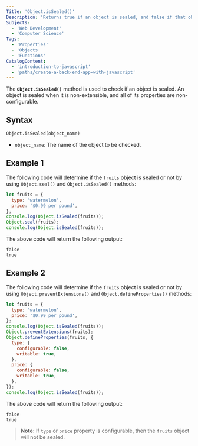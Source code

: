 ```yaml
---
Title: 'Object.isSealed()'
Description: 'Returns true if an object is sealed, and false if that object is not sealed.'
Subjects:
  - 'Web Development'
  - 'Computer Science'
Tags:
  - 'Properties'
  - 'Objects'
  - 'Functions'
CatalogContent:
  - 'introduction-to-javascript'
  - 'paths/create-a-back-end-app-with-javascript'
---
```


The **`Object.isSealed()`** method is used to check if an object is sealed. An object is sealed when it is non-extensible, and all of its properties are non-configurable.


## Syntax

```pseudo
Object.isSealed(object_name)
```

- `object_name`: The name of the object to be checked.

## Example 1

The following code will determine if the `fruits` object is sealed or not by using `Object.seal()` and `Object.isSealed()` methods:

```js
let fruits = {
  type: 'watermelon',
  price: '$0.99 per pound',
};
console.log(Object.isSealed(fruits));
Object.seal(fruits);
console.log(Object.isSealed(fruits));
```

The above code will return the following output:

```shell
false
true
```

## Example 2

The following code will determine if the `fruits` object is sealed or not by using `Object.preventExtensions()` and `Object.defineProperties()` methods:

```js
let fruits = {
  type: 'watermelon',
  price: '$0.99 per pound',
};
console.log(Object.isSealed(fruits));
Object.preventExtensions(fruits);
Object.defineProperties(fruits, {
  type: {
    configurable: false,
    writable: true,
  },
  price: {
    configurable: false,
    writable: true,
  },
});
console.log(Object.isSealed(fruits));
```

The above code will return the following output:

```shell
false
true
```

> **Note:** If `type` or `price` property is configurable, then the `fruits` object will not be sealed.
